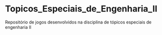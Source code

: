 # Topicos_Especiais_de_Engenharia_II
Repositório de jogos desenvolvidos na disciplina de tópicos especiais de engenharia II
